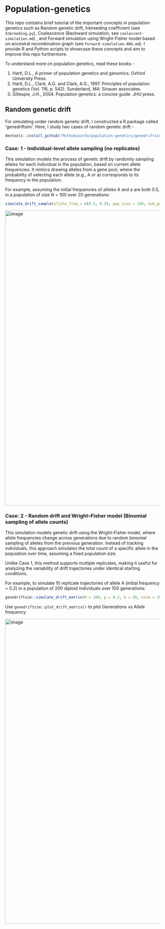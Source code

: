 # Population-genetics
This repo contains brief tutorial of the important concepts in population genetics such as Random genetic drift, Inbreeding coefficient (see ```Inbreeding.py```), Coalescence (Backward simulation, see ```coalescent-simulation.md```) , and Forward simulation using Wright-Fisher model based on ancestral recombination graph (see ```Forward-simulation-ARG.md```). I provide R and Python scripts to showcase these concepts and aim to improve this repo furthermore. 

To understand more on population genetics, read these books - 
1) Hartl, D.L., A primer of population genetics and genomics. Oxford University Press.
2) Hartl, D.L., Clark, A.G. and Clark, A.G., 1997. Principles of population genetics (Vol. 116, p. 542). Sunderland, MA: Sinauer associates.
3) Gillespie, J.H., 2004. Population genetics: a concise guide. JHU press.

## Random genetic drift
For simulating under random genetic drift, I constructed a R package called 'genedriftsim'. Here, I study two cases of random genetic drift -

```r
devtools::install_github("Muthubioinfo/population-genetics/genedriftsim")
```

### Case: 1 - Individual-level allele sampling (no replicates)
This simulation models the process of genetic drift by randomly sampling alleles for each individual in the population, based on current allele frequencies. It mimics drawing alleles from a gene pool, where the probability of selecting each allele (e.g., A or a) corresponds to its frequency in the population.

For example, assuming the initial frequencies of alleles A and a are both 0.5, in a population of size _N_ = 100 over 20 generations:

```r
simulate_drift_sample(allele_freq = c(0.5, 0.5), pop_size = 100, num_generations = 20)
```

<img width="959" alt="image" src="https://github.com/user-attachments/assets/a5b506f3-7029-4ee0-9cb7-78ef20a6fc7b" />


### Case: 2 - Random drift and Wright–Fisher model (Binomial sampling of allele counts)
This simulation models genetic drift using the Wright–Fisher model, where allele frequencies change across generations due to random binomial sampling of alleles from the previous generation. Instead of tracking individuals, this approach simulates the total count of a specific allele in the population over time, assuming a fixed population size.

Unlike Case 1, this method supports multiple replicates, making it useful for analyzing the variability of drift trajectories under identical starting conditions.

For example, to simulate 10 replicate trajectories of allele A (initial frequency = 0.2) in a population of 200 diploid individuals over 100 generations:

```r
genedriftsim::simulate_drift_matrix(N = 100, p = 0.2, G = 50, nsim = 20)
```

Use ```genedriftsim::plot_drift_matrix()``` to plot Generations vs Allele frequency

<img width="991" alt="image" src="https://github.com/user-attachments/assets/28010f88-6e61-4ae2-b5e3-e5bc1a9884ac" />



